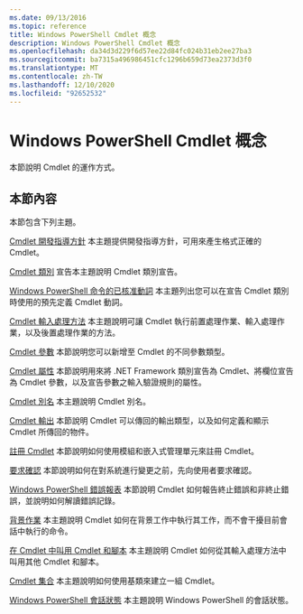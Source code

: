 ```yaml
---
ms.date: 09/13/2016
ms.topic: reference
title: Windows PowerShell Cmdlet 概念
description: Windows PowerShell Cmdlet 概念
ms.openlocfilehash: da34d3d229f6d57ee22d84fc024b31eb2ee27ba3
ms.sourcegitcommit: ba7315a496986451cfc1296b659d73ea2373d3f0
ms.translationtype: MT
ms.contentlocale: zh-TW
ms.lasthandoff: 12/10/2020
ms.locfileid: "92652532"
---
```

# <a name="windows-powershell-cmdlet-concepts"></a>Windows PowerShell Cmdlet 概念

本節說明 Cmdlet 的運作方式。

## <a name="in-this-section"></a>本節內容

本節包含下列主題。

[Cmdlet 開發指導方針](./cmdlet-development-guidelines.md) 本主題提供開發指導方針，可用來產生格式正確的 Cmdlet。

[Cmdlet 類別](./cmdlet-class-declaration.md) 宣告本主題說明 Cmdlet 類別宣告。

[Windows PowerShell 命令的已核准動詞](./approved-verbs-for-windows-powershell-commands.md) 本主題列出您可以在宣告 Cmdlet 類別時使用的預先定義 Cmdlet 動詞。

[Cmdlet 輸入處理方法](./cmdlet-input-processing-methods.md) 本主題說明可讓 Cmdlet 執行前置處理作業、輸入處理作業，以及後置處理作業的方法。

[Cmdlet 參數](./cmdlet-parameters.md) 本節說明您可以新增至 Cmdlet 的不同參數類型。

[Cmdlet 屬性](./cmdlet-attributes.md) 本節說明用來將 .NET Framework 類別宣告為 Cmdlet、將欄位宣告為 Cmdlet 參數，以及宣告參數之輸入驗證規則的屬性。

[Cmdlet 別名](./cmdlet-aliases.md) 本主題說明 Cmdlet 別名。

[Cmdlet 輸出](./cmdlet-output.md) 本節說明 Cmdlet 可以傳回的輸出類型，以及如何定義和顯示 Cmdlet 所傳回的物件。

[註冊 Cmdlet](./modules-and-snap-ins.md) 本節說明如何使用模組和嵌入式管理單元來註冊 Cmdlet。

[要求確認](./requesting-confirmation-from-cmdlets.md) 本節說明如何在對系統進行變更之前，先向使用者要求確認。

[Windows PowerShell 錯誤報表](./error-reporting-concepts.md) 本節說明 Cmdlet 如何報告終止錯誤和非終止錯誤，並說明如何解讀錯誤記錄。

[背景作業](./background-jobs.md) 本主題說明 Cmdlet 如何在背景工作中執行其工作，而不會干擾目前會話中執行的命令。

[在 Cmdlet 中叫用 Cmdlet 和腳本](./invoking-cmdlets-and-scripts-within-a-cmdlet.md) 本主題說明 Cmdlet 如何從其輸入處理方法中叫用其他 Cmdlet 和腳本。

[Cmdlet 集合](./cmdlet-sets.md) 本主題說明如何使用基類來建立一組 Cmdlet。

[Windows PowerShell 會話狀態](./windows-powershell-session-state.md) 本主題說明 Windows PowerShell 的會話狀態。
